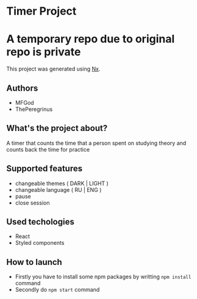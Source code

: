 # Timer Project
# A temporary repo due to original repo is private
This project was generated using [Nx](https://nx.dev).


## Authors
- MFGod
- ThePeregrinus

## What's the project about?
A timer that counts the time that a person spent on studying theory and counts back the time for practice

## Supported features
- changeable themes ( DARK | LIGHT )
- changeable language ( RU | ENG )
- pause 
- close session

## Used techologies
- React 
- Styled components

## How to launch
- Firstly you have to install some npm packages by writting `npm install` command
- Secondly do `npm start` command 
